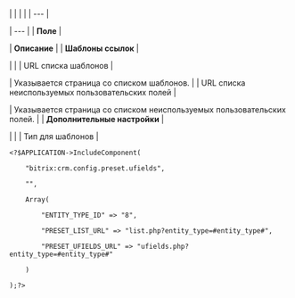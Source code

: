 |  |  |  |
| --- |

| --- |
| **Поле** |

| **Описание** |
| **Шаблоны ссылок** |

| |
| URL списка шаблонов |

| Указывается страница со списком шаблонов. |
| URL списка неиспользуемых пользовательских полей |

| Указывается страница со списком неиспользуемых пользовательских полей. |
| **Дополнительные настройки** |

| |
| Тип для шаблонов |

```
<?$APPLICATION->IncludeComponent(

	"bitrix:crm.config.preset.ufields",

	"",

	Array(

		"ENTITY_TYPE_ID" => "8",

		"PRESET_LIST_URL" => "list.php?entity_type=#entity_type#",

		"PRESET_UFIELDS_URL" => "ufields.php?entity_type=#entity_type#"

	)

);?>


```